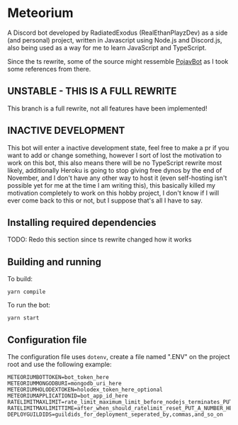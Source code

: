 # Meteorium
A Discord bot developed by RadiatedExodus (RealEthanPlayzDev) as a side (and personal) project, written in Javascript using Node.js and Discord.js, also being used as a way for me to learn JavaScript and TypeScript.

Since the ts rewrite, some of the source might ressemble [PojavBot](https://github.com/PojavLauncherTeam/PojavBot) as I took some references from there.

## UNSTABLE - THIS IS A FULL REWRITE
This branch is a full rewrite, not all features have been implemented!

## INACTIVE DEVELOPMENT
This bot will enter a inactive development state, feel free to make a pr if you want to add or change something, however I sort of lost the motivation to work on this bot, this also means there will be no TypeScript rewrite most likely, additionally Heroku is going to stop giving free dynos by the end of November, and I don't have any other way to host it (even self-hosting isn't possible yet for me at the time I am writing this), this basically killed my motivation completely to work on this hobby project, I don't know if I will ever come back to this or not, but I suppose that's all I have to say.

## Installing required dependencies
TODO: Redo this section since ts rewrite changed how it works

## Building and running
To build:
```
yarn compile
```

To run the bot:
```
yarn start
```

## Configuration file
The configuration file uses ``dotenv``, create a file named ".ENV" on the project root and use the following example:
```
METEORIUMBOTTOKEN=bot_token_here
METEORIUMMONGODBURI=mongodb_uri_here
METEORIUMHOLODEXTOKEN=holodex_token_here_optional
METEORIUMAPPLICATIONID=bot_app_id_here
RATELIMITMAXLIMIT=rate_limit_maximum_limit_before_nodejs_terminates_PUT_A_NUMBER_HERE
RATELIMITMAXLIMITTIME=after_when_should_ratelimit_reset_PUT_A_NUMBER_HERE
DEPLOYGUILDIDS=guildids_for_deployment_seperated_by,commas,and_so_on
```
